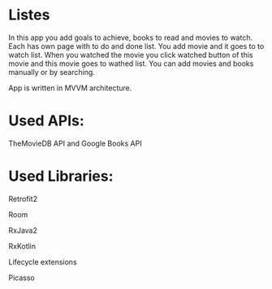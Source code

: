 # Listes
In this app you add goals to achieve, books to read and movies to watch. Each has own page with to do and done list. You add movie and it goes to to watch list.
When you  watched the movie you click watched button of this movie and this movie goes to wathed list. You can add movies and books manually or by searching.

App is written in MVVM architecture.

# Used APIs: 

TheMovieDB API and Google Books API


# Used Libraries:

Retrofit2

Room

RxJava2

RxKotlin

Lifecycle extensions

Picasso
